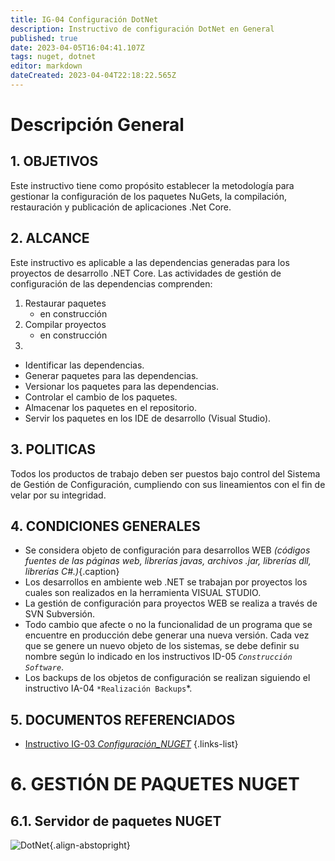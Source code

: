 ```yaml
---
title: IG-04 Configuración DotNet
description: Instructivo de configuración DotNet en General
published: true
date: 2023-04-05T16:04:41.107Z
tags: nuget, dotnet
editor: markdown
dateCreated: 2023-04-04T22:18:22.565Z
---
```


# Descripción General

## 1. OBJETIVOS

Este instructivo tiene como propósito establecer la metodología para gestionar la configuración de los paquetes NuGets, la compilación, restauración y publicación de aplicaciones .Net Core.

## 2. ALCANCE

Este instructivo es aplicable a las dependencias generadas para los proyectos de desarrollo .NET Core. Las actividades de gestión de configuración de las dependencias comprenden:

1. Restaurar paquetes
	-	en construcción
2. Compilar proyectos
	-	en construcción
3. 
- Identificar las dependencias.
- Generar paquetes para las dependencias.
- Versionar los paquetes para las dependencias.
- Controlar el cambio de los paquetes.
- Almacenar los paquetes en el repositorio.
- Servir los paquetes en los IDE de desarrollo (Visual Studio).

## 3.	POLITICAS

Todos los productos de trabajo deben ser puestos bajo control del Sistema de Gestión de Configuración, cumpliendo con sus lineamientos con el fin de velar por su integridad.

## 4.	CONDICIONES GENERALES

- Se considera objeto de configuración para desarrollos WEB *(códigos fuentes de las páginas web, librerías javas, archivos .jar, librerías dll, librerías C#.)*{.caption} 
- Los desarrollos en ambiente web .NET se trabajan por proyectos los cuales son realizados en la herramienta VISUAL STUDIO.
- La gestión de configuración para proyectos WEB se realiza a través de SVN Subversión.
- Todo cambio que afecte o no la funcionalidad de un programa que se encuentre en producción debe generar una nueva versión. Cada vez que se genere un nuevo objeto de los sistemas, se debe definir su nombre según lo indicado en los instructivos ID-05 *`Construcción Software`*.
- Los backups de los objetos de configuración se realizan siguiendo el instructivo IA-04 `*Realización Backups`*.

## 5.	DOCUMENTOS REFERENCIADOS  
- [Instructivo IG-03 *Configuración_NUGET*](/Gestion/Instructivos/IG-03-Configuración_NUGET)
{.links-list}

# 6.	GESTIÓN DE PAQUETES NUGET

## 6.1.	Servidor de paquetes NUGET

![DotNet](https://upload.wikimedia.org/wikipedia/commons/thumb/7/7d/Microsoft_.NET_logo.svg/1200px-Microsoft_.NET_logo.svg.png){.align-abstopright}